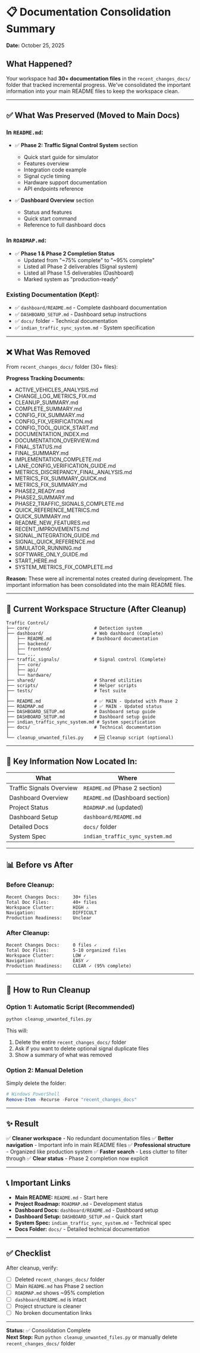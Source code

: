 # 📋 Documentation Consolidation Summary

**Date:** October 25, 2025

## What Happened?

Your workspace had **30+ documentation files** in the `recent_changes_docs/` folder that tracked incremental progress. We've consolidated the important information into your main README files to keep the workspace clean.

---

## ✅ What Was Preserved (Moved to Main Docs)

### In `README.md`:

- ✅ **Phase 2: Traffic Signal Control System** section

  - Quick start guide for simulator
  - Features overview
  - Integration code example
  - Signal cycle timing
  - Hardware support documentation
  - API endpoints reference

- ✅ **Dashboard Overview** section
  - Status and features
  - Quick start command
  - Reference to full dashboard docs

### In `ROADMAP.md`:

- ✅ **Phase 1 & Phase 2 Completion Status**
  - Updated from "~75% complete" to "~95% complete"
  - Listed all Phase 2 deliverables (Signal system)
  - Listed all Phase 1.5 deliverables (Dashboard)
  - Marked system as "production-ready"

### Existing Documentation (Kept):

- ✅ `dashboard/README.md` - Complete dashboard documentation
- ✅ `DASHBOARD_SETUP.md` - Dashboard setup instructions
- ✅ `docs/` folder - Technical documentation
- ✅ `indian_traffic_sync_system.md` - System specification

---

## ❌ What Was Removed

From `recent_changes_docs/` folder (30+ files):

**Progress Tracking Documents:**

- ACTIVE_VEHICLES_ANALYSIS.md
- CHANGE_LOG_METRICS_FIX.md
- CLEANUP_SUMMARY.md
- COMPLETE_SUMMARY.md
- CONFIG_FIX_SUMMARY.md
- CONFIG_FIX_VERIFICATION.md
- CONFIG_TOOL_QUICK_START.md
- DOCUMENTATION_INDEX.md
- DOCUMENTATION_OVERVIEW.md
- FINAL_STATUS.md
- FINAL_SUMMARY.md
- IMPLEMENTATION_COMPLETE.md
- LANE_CONFIG_VERIFICATION_GUIDE.md
- METRICS_DISCREPANCY_FINAL_ANALYSIS.md
- METRICS_FIX_SUMMARY_QUICK.md
- METRICS_FIX_SUMMARY.md
- PHASE2_READY.md
- PHASE2_SUMMARY.md
- PHASE2_TRAFFIC_SIGNALS_COMPLETE.md
- QUICK_REFERENCE_METRICS.md
- QUICK_SUMMARY.md
- README_NEW_FEATURES.md
- RECENT_IMPROVEMENTS.md
- SIGNAL_INTEGRATION_GUIDE.md
- SIGNAL_QUICK_REFERENCE.md
- SIMULATOR_RUNNING.md
- SOFTWARE_ONLY_GUIDE.md
- START_HERE.md
- SYSTEM_METRICS_FIX_COMPLETE.md

**Reason:** These were all incremental notes created during development. The important information has been consolidated into the main README files.

---

## 📁 Current Workspace Structure (After Cleanup)

```
Traffic Control/
├── core/                        # Detection system
├── dashboard/                   # Web dashboard (Complete)
│   ├── README.md               # Dashboard documentation
│   ├── backend/
│   ├── frontend/
│   └── ...
├── traffic_signals/             # Signal control (Complete)
│   ├── core/
│   ├── api/
│   └── hardware/
├── shared/                      # Shared utilities
├── scripts/                     # Helper scripts
├── tests/                       # Test suite
│
├── README.md                    # ✅ MAIN - Updated with Phase 2
├── ROADMAP.md                   # ✅ MAIN - Updated status
├── DASHBOARD_SETUP.md           # Dashboard setup guide
├── DASHBOARD_SETUP.md           # Dashboard setup guide
├── indian_traffic_sync_system.md # System specification
├── docs/                        # Technical documentation
│
└── cleanup_unwanted_files.py    # 🆕 Cleanup script (optional)
```

---

## 🎯 Key Information Now Located In:

| What                     | Where                           |
| ------------------------ | ------------------------------- |
| Traffic Signals Overview | `README.md` (Phase 2 section)   |
| Dashboard Overview       | `README.md` (Dashboard section) |
| Project Status           | `ROADMAP.md` (updated)          |
| Dashboard Setup          | `dashboard/README.md`           |
| Detailed Docs            | `docs/` folder                  |
| System Spec              | `indian_traffic_sync_system.md` |

---

## 📊 Before vs After

### Before Cleanup:

```
Recent Changes Docs:     30+ files
Total Doc Files:         40+ files
Workspace Clutter:       HIGH ⚠️
Navigation:              DIFFICULT
Production Readiness:    Unclear
```

### After Cleanup:

```
Recent Changes Docs:     0 files ✓
Total Doc Files:         5-10 organized files
Workspace Clutter:       LOW ✓
Navigation:              EASY ✓
Production Readiness:    CLEAR ✓ (95% complete)
```

---

## 🧹 How to Run Cleanup

### Option 1: Automatic Script (Recommended)

```bash
python cleanup_unwanted_files.py
```

This will:

1. Delete the entire `recent_changes_docs/` folder
2. Ask if you want to delete optional signal duplicate files
3. Show a summary of what was removed

### Option 2: Manual Deletion

Simply delete the folder:

```powershell
# Windows PowerShell
Remove-Item -Recurse -Force "recent_changes_docs"
```

---

## ✨ Result

✅ **Cleaner workspace** - No redundant documentation files
✅ **Better navigation** - Important info in main README files
✅ **Professional structure** - Organized like production system
✅ **Faster search** - Less clutter to filter through
✅ **Clear status** - Phase 2 completion now explicit

---

## 📞 Important Links

- **Main README:** `README.md` - Start here
- **Project Roadmap:** `ROADMAP.md` - Development status
- **Dashboard Docs:** `dashboard/README.md` - Dashboard setup
- **Dashboard Setup:** `DASHBOARD_SETUP.md` - Quick start
- **System Spec:** `indian_traffic_sync_system.md` - Technical spec
- **Docs Folder:** `docs/` - Detailed technical documentation

---

## ✅ Checklist

After cleanup, verify:

- [ ] Deleted `recent_changes_docs/` folder
- [ ] Main `README.md` has Phase 2 section
- [ ] `ROADMAP.md` shows ~95% completion
- [ ] `dashboard/README.md` is intact
- [ ] Project structure is cleaner
- [ ] No broken documentation links

---

**Status:** ✅ Consolidation Complete  
**Next Step:** Run `python cleanup_unwanted_files.py` or manually delete `recent_changes_docs/` folder
